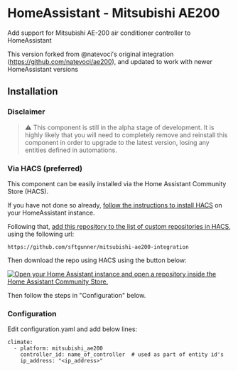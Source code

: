 # HomeAssistant - Mitsubishi AE200

Add support for Mitsubishi AE-200 air conditioner controller to HomeAssistant

This version forked from @natevoci's original integration (https://github.com/natevoci/ae200), and updated to work with newer HomeAssistant versions

## Installation

### Disclaimer

> :warning: This component is still in the alpha stage of development. It is highly likely that you will need to completely remove and reinstall this component in order to upgrade to the latest version, losing any entities defined in automations.

### Via HACS (preferred)

This component can be easily installed via the Home Assistant Community Store (HACS).

If you have not done so already, [follow the instructions to install HACS](https://hacs.xyz/docs/setup/download/) on your HomeAssistant instance.

Following that, [add this repository to the list of custom repositories in HACS](https://www.hacs.xyz/docs/faq/custom_repositories/), using the following url:

`https://github.com/sftgunner/mitsubishi-ae200-integration`

Then download the repo using HACS using the button below:

[![Open your Home Assistant instance and open a repository inside the Home Assistant Community Store.](https://my.home-assistant.io/badges/hacs_repository.svg)](https://my.home-assistant.io/redirect/hacs_repository/?owner=sftgunner&repository=mitsubishi-ae200-integration&category=integration)


Then follow the steps in "Configuration" below.

### Configuration

Edit configuration.yaml and add below lines:

```	
climate:
  - platform: mitsubishi_ae200
    controller_id: name_of_controller  # used as part of entity id's
    ip_address: "<ip_address>"
```
